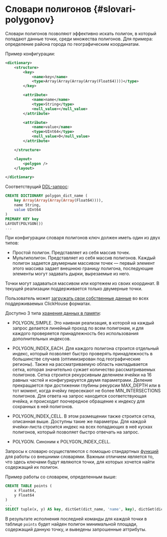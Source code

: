 # Cловари полигонов {#slovari-polygonov}

Словари полигонов позволяют эффективно искать полигон, в который попадают данные точки, среди множества полигонов.
Для примера: определение района города по географическим координатам.

Пример конфигурации:

``` xml
<dictionary>
    <structure>
        <key>
            <name>key</name>
            <type>Array(Array(Array(Array(Float64))))</type>
        </key>

        <attribute>
            <name>name</name>
            <type>String</type>
            <null_value></null_value>
        </attribute>

        <attribute>
            <name>value</name>
            <type>UInt64</type>
            <null_value>0</null_value>
        </attribute>

    </structure>

    <layout>
        <polygon />
    </layout>

</dictionary>
```

Соответствущий [DDL-запрос](../../../sql-reference/statements/create/dictionary.md#create-dictionary-query):
``` sql
CREATE DICTIONARY polygon_dict_name (
    key Array(Array(Array(Array(Float64)))),
    name String,
    value UInt64
)
PRIMARY KEY key
LAYOUT(POLYGON())
...
```

При конфигурации словаря полигонов ключ должен иметь один из двух типов:
-   Простой полигон. Представляет из себя массив точек.
-   Мультиполигон. Представляет из себя массив полигонов. Каждый полигон задается двумерным массивом точек — первый элемент этого массива задает внешнюю границу полигона,
последующие элементы могут задавать дырки, вырезаемые из него.

Точки могут задаваться массивом или кортежем из своих координат. В текущей реализации поддерживается только двумерные точки.

Пользователь может [загружать свои собственные данные](../../../sql-reference/dictionaries/external-dictionaries/external-dicts-dict-sources.md) во всех поддерживаемых ClickHouse форматах.


Доступно 3 типа [хранения данных в памяти](../../../sql-reference/dictionaries/external-dictionaries/external-dicts-dict-layout.md):

-   POLYGON_SIMPLE. Это наивная реализация, в которой на каждый запрос делается линейный проход по всем полигонам, и для каждого проверяется принадлежность без использования дополнительных индексов.

-   POLYGON_INDEX_EACH. Для каждого полигона строится отдельный индекс, который позволяет быстро проверять принадлежность в большинстве случаев (оптимизирован под географические регионы).
Также на рассматриваемую область накладывается сетка, которая значительно сужает количество рассматриваемых полигонов.
Сетка строится рекурсивным делением ячейки на 16 равных частей и конфигурируется двумя параметрами.
Деление прекращается при достижении глубины рекурсии MAX_DEPTH или в тот момент, когда ячейку пересекают не более MIN_INTERSECTIONS полигонов.
Для ответа на запрос находится соответствующая ячейка, и происходит поочередное обращение к индексу для сохранных в ней полигонов.

-   POLYGON_INDEX_CELL. В этом размещении также строится сетка, описанная выше. Доступны такие же параметры. Для каждой ячейки-листа строится индекс на всех попадающих в неё кусках полигонов, который позволяет быстро отвечать на запрос.

-   POLYGON. Синоним к POLYGON_INDEX_CELL.

Запросы к словарю осуществляются с помощью стандартных [функций](../../../sql-reference/functions/ext-dict-functions.md) для работы со внешними словарями.
Важным отличием является то, что здесь ключами будут являются точки, для которых хочется найти содержащий их полигон.

Пример работы со словарем, определенным выше:
``` sql
CREATE TABLE points (
    x Float64,
    y Float64
)
...
SELECT tuple(x, y) AS key, dictGet(dict_name, 'name', key), dictGet(dict_name, 'value', key) FROM points ORDER BY x, y;
```

В результате исполнения последней команды для каждой точки в таблице `points` будет найден полигон минимальной площади, содержащий данную точку, и выведены запрошенные аттрибуты.
